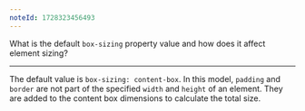 ```yaml
---
noteId: 1728323456493
---
```


What is the default `box-sizing` property value and how does it affect element sizing?

---

The default value is `box-sizing: content-box`. In this model, `padding` and `border` are not part of the specified `width` and `height` of an element. They are added to the content box dimensions to calculate the total size.
